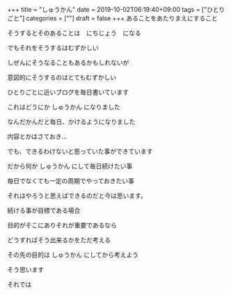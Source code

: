 +++
title = "しゅうかん"
date = 2019-10-02T06:19:40+09:00
tags = ["ひとりごと"]
categories = [""]
draft = false
+++
あることをあたりまえにすること

そうするとそのあることは　にちじょう　になる

でもそれをそうするはむずかしい

しぜんにそうなることもあるかもしれないが

意図的にそうするのはとてもむずかしい

ひとりごとに近いブログを毎日書いています

これはどうにか しゅうかん になりました

なんだかんだと毎日、かけるようになりました

内容とかはさておき...

でも、できるわけないと思っていた事ができています

だから何か  しゅうかん にして毎日続けたい事

毎日でなくても一定の周期でやっておきたい事

それはやろうと思えばできるのだと今は思います。

続ける事が目標である場合

目的がそこにありそれが重要であるなら

どうすればそう出来るかをただ考える

その先の目的は  しゅうかん にしてから考えよう

そう思います

それでは
